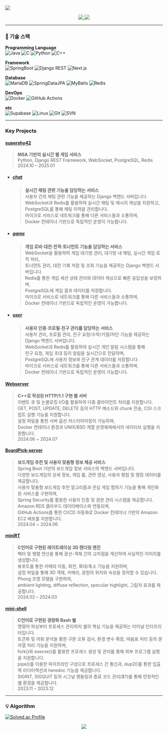 <!-- Intro -->

<img src="https://capsule-render.vercel.app/api?type=waving&color=7FBCD2&height=200&section=header&text=안준성입니다&fontSize=30&fontAlignY=40&desc=&descAlignY=65&animation=twinkling" />

<p align="center">
  <a href="https://velog.io/@tjdtna01/posts">
    <img src="https://img.shields.io/badge/Velog-20C997?style=flat-square&logo=Velog&logoColor=white"/>
  </a>
  <a href="mailto:tjdtna01@naver.com">
    <img src="https://img.shields.io/badge/Naver%20Mail-03C75A?style=flat-square&logo=naver&logoColor=white"/>
  </a>
</p>

---

###  🔧  기술 스택
**Programming Language**  
![Java](https://img.shields.io/badge/Java-007396?style=for-the-badge&logo=java&logoColor=white)
![C](https://img.shields.io/badge/C-A8B9CC?style=for-the-badge&logo=c&logoColor=black)
![Python](https://img.shields.io/badge/Python-3776AB?style=for-the-badge&logo=python&logoColor=white)
![C++](https://img.shields.io/badge/C++-00599C?style=for-the-badge&logo=c%2B%2B&logoColor=white)

**Framework**  
![SpringBoot](https://img.shields.io/badge/Spring%20Boot-6DB33F?style=for-the-badge&logo=spring&logoColor=white)
![Django REST](https://img.shields.io/badge/Django%20REST-092E20?style=for-the-badge&logo=django&logoColor=white)
![Next.js](https://img.shields.io/badge/Next.js-000000?style=for-the-badge&logo=nextdotjs&logoColor=white)

**Database**  
![MariaDB](https://img.shields.io/badge/MariaDB-003545?style=for-the-badge&logo=mariadb&logoColor=white)
![SpringDataJPA](https://img.shields.io/badge/Spring%20Data%20JPA-6DB33F?style=for-the-badge&logo=spring&logoColor=white)
![MyBatis](https://img.shields.io/badge/MyBatis-DC382D?style=for-the-badge&logo=mybatis&logoColor=white)
![Redis](https://img.shields.io/badge/Redis-DC382D?style=for-the-badge&logo=redis&logoColor=white)

**DevOps**  
![Docker](https://img.shields.io/badge/Docker-2496ED?style=for-the-badge&logo=docker&logoColor=white)
![GitHub Actions](https://img.shields.io/badge/GitHub%20Actions-2088FF?style=for-the-badge&logo=githubactions&logoColor=white)

**etc**  
![Supabase](https://img.shields.io/badge/Supabase-3ECF8E?style=for-the-badge&logo=supabase&logoColor=white)
![Linux](https://img.shields.io/badge/Linux-FCC624?style=for-the-badge&logo=linux&logoColor=black)
![Git](https://img.shields.io/badge/Git-F05032?style=for-the-badge&logo=git&logoColor=white)
![SVN](https://img.shields.io/badge/SVN-809CC9?style=for-the-badge&logo=subversion&logoColor=white)

---

### Key Projects

#### [supershy42](https://github.com/supershy42)
> **MSA 기반의 실시간 웹 게임 서비스**   
Python, Django REST Framework, WebSocket, PostgreSQL, Redis  
2024.10 – 2025.01
- ##### [chat](https://github.com/supershy42/chat)
  > **실시간 채팅 관련 기능을 담당하는 서비스**  
  사용자 간의 채팅 관련 기능을 제공하는 Django 백엔드 서버입니다.   
WebSocket과 Redis를 활용하여 실시간 채팅 및 메시지 캐싱을 지원하고, 
PostgreSQL를 통해 채팅 이력을 관리합니다.  
마이크로 서비스로 네트워크를 통해 다른 서비스들과 소통하며,  
Docker 컨테이너 기반으로 독립적인 운영이 가능합니다.  
   
- ##### [game](https://github.com/supershy42/game)  
  > **게임 로비·대전·전적·토너먼트 기능을 담당하는 서비스**  
  WebSocket을 활용하여 게임 대기방 관리, 대기방 내 채팅, 실시간 게임 로직 처리,  
토너먼트 관리, 대전 기록 저장 및 조회 기능을 제공하는 Django 백엔드 서버입니다.  
Redis를 통한 게임 세션 상태 관리와 데이터 캐싱으로 빠른 응답성을 보장하며,  
PostgreSQL에 게임 결과 데이터를 저장합니다.  
마이크로 서비스로 네트워크를 통해 다른 서비스들과 소통하며,  
Docker 컨테이너 기반으로 독립적인 운영이 가능합니다.  

- ##### [user](https://github.com/supershy42/user)  
  > **사용자 인증·프로필·친구 관리를 담당하는 서비스**   
사용자 관리, 프로필 관리, 친구 요청/수락/거절/차단 기능을 제공하는 Django 백엔드 서버입니다.  
WebSocket과 Redis를 활용하여 실시간 개인 알림 시스템을 통해  
친구 요청, 게임 초대 등의 알림을 실시간으로 전달하며,  
PostgreSQL에 사용자 정보와 친구 관계 데이터를 저장합니다.   
마이크로 서비스로 네트워크를 통해 다른 서비스들과 소통하며,  
Docker 컨테이너 기반으로 독립적인 운영이 가능합니다.  

#### [Webserver](https://github.com/SPARTA42CLUB/Webserver)  
> **C++로 작성된 HTTP/1.1 구현 웹 서버**  
이벤트 큐 및 논블로킹 I/O를 활용하여 다중 클라이언트 처리를 지원합니다.  
GET, POST, UPDATE, DELETE 등의 HTTP 메소드와 chunk 전송, CGI 스크립트 실행 기능을 지원합니다.  
설정 파일을 통한 서버 옵션 커스터마이징이 가능하며,   
Docker 컨테이너 환경과 UNIX/BSD 계열 운영체제에서의 네이티브 실행을 지원합니다.  
2024.06 ~ 2024.07

#### [BoardPick-server](https://github.com/BoardPick/BoardPick-server)  
> **보드게임 추천 및 사용자 맞춤형 정보 제공 서비스**  
Spring Boot 기반의 보드게임 정보 서비스의 백엔드 서버입니다.  
다양한 보드게임의 상세 정보, 게임 룰, 관련 영상, 사용자 평점 및 랭킹 데이터를 제공합니다.  
사용자 맞춤형 보드게임 추천 알고리즘과 관심 게임 찜하기 기능을 통해 개인화된 서비스를 구현하며,  
Spring Security를 활용한 사용자 인증 및 권한 관리 시스템을 제공합니다.  
Amazon RDS 클라우드 데이터베이스와 연동되며,   
GitHub Actions를 통한 CI/CD 자동화로 Docker 컨테이너 기반의 Amazon EC2 배포를 지원합니다.  
2024.04 ~ 2024.06

#### [miniRT](https://github.com/seongmik-s-team/miniRT)  
>  **C언어로 구현된 레이트레이싱 3D 렌더링 엔진**  
벡터 및 행렬 연산을 통해 광선-객체 간의 교차점을 계산하여 사실적인 이미지를 생성합니다.  
뷰포트를 통한 카메라 이동, 회전, 확대/축소 기능을 지원하며,  
설정 파일을 통해 3D 객체, 카메라, 광원의 위치와 속성을 정의할 수 있습니다.  
Phong 조명 모델을 구현하여,  
ambient lighting, diffuse reflection, specular highlight, 그림자 효과를 제공합니다.  
2024.02 – 2024.03

#### [mini-shell](https://github.com/AhnJoonSung/)  
> **C언어로 구현된 경량화 Bash 쉘**   
명령어 파싱부터 프로세스 관리까지 쉘의 핵심 기능을 제공하는 터미널 인터프리터입니다.  
토큰화 및 어휘 분석을 통한 구문 오류 검사, 환경 변수 확장, 따옴표 처리 등의 문자열 처리 기능을 지원하며,  
fork()와 execve()를 활용한 프로세스 생성 및 관리를 통해 외부 프로그램 실행을 지원합니다.  
pipe()를 이용한 파이프라인 구성으로 프로세스 간 통신과, dup2()를 통한 입출력 리다이렉션과 heredoc 기능을 제공합니다.  
SIGINT, SIGQUIT 등의 시그널 핸들링과 종료 코드 관리($?)를 통해 안정적인 쉘 환경을 제공합니다.  
2023.11 – 2023.12

---

### 💡 Algorithm
[![Solved.ac Profile](http://mazassumnida.wtf/api/v2/generate_badge?boj=tjdtna01)](https://solved.ac/tjdtna01/)


<p align="center">
  <img src="https://capsule-render.vercel.app/api?type=waving&color=7FBCD2&height=150&section=footer"/>
</p>

